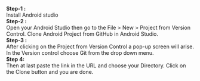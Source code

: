 **Step-1 :**\
Install Android studio\
**Step-2 :**\
Open your Android Studio then go to the File > New > Project from Version Control.
Clone Android Project from GitHub in Android Studio.\
**Step-3 :**\
After clicking on the Project from Version Control a pop-up screen will arise.\
In the Version control choose Git from the drop down menu.                  
**Step 4:**\
Then at last paste the link in the URL and choose your Directory. Click on the Clone button and you are done.
